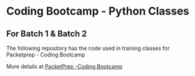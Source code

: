 # Coding Bootcamp - Python Classes 

## For Batch 1 & Batch 2
The following repository has the code used in training classes for Packetprep - Coding Bootcamp

More details at [PacketPrep -Coding Bootcamp](https://packetprep.com/bootcamp)

